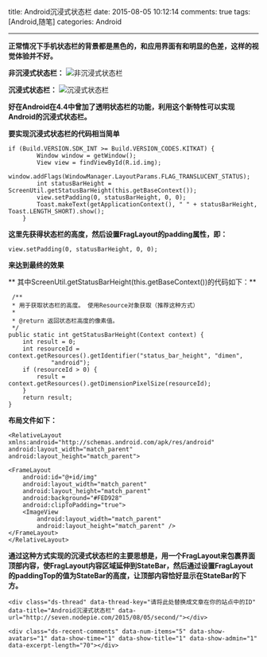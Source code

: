 title: Android沉浸式状态栏 
date: 2015-08-05 10:12:14
comments: true
tags: [Android,随笔]
categories: Android

---
   **正常情况下手机状态栏的背景都是黑色的，和应用界面有和明显的色差，这样的视觉体验并不好。**

**非沉浸式状态栏：**
 ![非沉浸式状态栏](http://i.imgur.com/0fYNAK9.png) 


**沉浸式状态栏：**
 ![沉浸式状态栏](http://i.imgur.com/e0QBW8v.png)  

   
**好在Android在4.4中曾加了透明状态栏的功能，利用这个新特性可以实现Android的沉浸式状态栏。**

**要实现沉浸式状态栏的代码相当简单**
	
	if (Build.VERSION.SDK_INT >= Build.VERSION_CODES.KITKAT) {
            Window window = getWindow();
            View view = findViewById(R.id.img);
            window.addFlags(WindowManager.LayoutParams.FLAG_TRANSLUCENT_STATUS);
            int statusBarHeight = ScreenUtil.getStatusBarHeight(this.getBaseContext());
            view.setPadding(0, statusBarHeight, 0, 0);
            Toast.makeText(getApplicationContext(), " " + statusBarHeight, Toast.LENGTH_SHORT).show();
        }

**这里先获得状态栏的高度，然后设置FragLayout的padding属性，即：**

	view.setPadding(0, statusBarHeight, 0, 0);
**来达到最终的效果**

** 其中ScreenUtil.getStatusBarHeight(this.getBaseContext())的代码如下：**

	 /**
     * 用于获取状态栏的高度。 使用Resource对象获取（推荐这种方式）
     *
     * @return 返回状态栏高度的像素值。
     */
    public static int getStatusBarHeight(Context context) {
        int result = 0;
        int resourceId = context.getResources().getIdentifier("status_bar_height", "dimen",
                "android");
        if (resourceId > 0) {
            result = context.getResources().getDimensionPixelSize(resourceId);
        }
        return result;
    }
   
**布局文件如下：**


	<RelativeLayout xmlns:android="http://schemas.android.com/apk/res/android"
    android:layout_width="match_parent"
    android:layout_height="match_parent">

    <FrameLayout
        android:id="@+id/img"
        android:layout_width="match_parent"
        android:layout_height="match_parent"
        android:background="#FED928"
        android:clipToPadding="true">
        <ImageView
            android:layout_width="match_parent"
            android:layout_height="match_parent" />
    </FrameLayout>
	</RelativeLayout>

**通过这种方式实现的沉浸式状态栏的主要思想是，用一个FragLayout来包裹界面顶部内容，使FragLayout内容区域延伸到StateBar，然后通过设置FragLayout的paddingTop的值为StateBar的高度，让顶部内容恰好显示在StateBar的下方。**

<!-- 多说评论框 start -->
	<div class="ds-thread" data-thread-key="请将此处替换成文章在你的站点中的ID" data-title="Android沉浸式状态栏" data-url="http://seven.nodepie.com/2015/08/05/second/"></div>
<!-- 多说评论框 end -->
<!-- 多说公共JS代码 start (一个网页只需插入一次) -->
<script type="text/javascript">
var duoshuoQuery = {short_name:"sevenyun"};
	(function() {
		var ds = document.createElement('script');
		ds.type = 'text/javascript';ds.async = true;
		ds.src = (document.location.protocol == 'https:' ? 'https:' : 'http:') + '//static.duoshuo.com/embed.js';
		ds.charset = 'UTF-8';
		(document.getElementsByTagName('head')[0] 
		 || document.getElementsByTagName('body')[0]).appendChild(ds);
	})();
	</script>
<!-- 多说公共JS代码 end -->

<!-- 多说最新评论 start -->
	<div class="ds-recent-comments" data-num-items="5" data-show-avatars="1" data-show-time="1" data-show-title="1" data-show-admin="1" data-excerpt-length="70"></div>
<!-- 多说最新评论 end -->
<!-- 多说公共JS代码 start (一个网页只需插入一次) -->
<script type="text/javascript">
var duoshuoQuery = {short_name:"sevenyun"};
	(function() {
		var ds = document.createElement('script');
		ds.type = 'text/javascript';ds.async = true;
		ds.src = (document.location.protocol == 'https:' ? 'https:' : 'http:') + '//static.duoshuo.com/embed.js';
		ds.charset = 'UTF-8';
		(document.getElementsByTagName('head')[0] 
		 || document.getElementsByTagName('body')[0]).appendChild(ds);
	})();
	</script>
<!-- 多说公共JS代码 end -->



